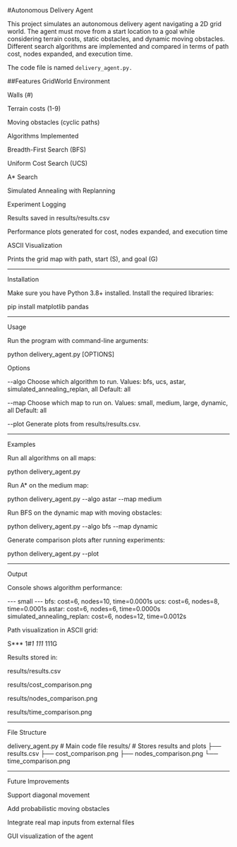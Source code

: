 #Autonomous Delivery Agent

This project simulates an autonomous delivery agent navigating a 2D grid world. The agent must move from a start location to a goal while considering terrain costs, static obstacles, and dynamic moving obstacles. Different search algorithms are implemented and compared in terms of path cost, nodes expanded, and execution time.

The code file is named ```delivery_agent.py.```

##Features
GridWorld Environment

Walls (#)

Terrain costs (1-9)

Moving obstacles (cyclic paths)


Algorithms Implemented

Breadth-First Search (BFS)

Uniform Cost Search (UCS)

A* Search

Simulated Annealing with Replanning


Experiment Logging

Results saved in results/results.csv

Performance plots generated for cost, nodes expanded, and execution time


ASCII Visualization

Prints the grid map with path, start (S), and goal (G)




---

Installation

Make sure you have Python 3.8+ installed.
Install the required libraries:

pip install matplotlib pandas


---

Usage

Run the program with command-line arguments:

python delivery_agent.py [OPTIONS]

Options

--algo
Choose which algorithm to run.
Values: bfs, ucs, astar, simulated_annealing_replan, all
Default: all

--map
Choose which map to run on.
Values: small, medium, large, dynamic, all
Default: all

--plot
Generate plots from results/results.csv.



---

Examples

Run all algorithms on all maps:

python delivery_agent.py

Run A* on the medium map:

python delivery_agent.py --algo astar --map medium

Run BFS on the dynamic map with moving obstacles:

python delivery_agent.py --algo bfs --map dynamic

Generate comparison plots after running experiments:

python delivery_agent.py --plot


---

Output

Console shows algorithm performance:

--- small ---
bfs: cost=6, nodes=10, time=0.0001s
ucs: cost=6, nodes=8, time=0.0001s
astar: cost=6, nodes=6, time=0.0000s
simulated_annealing_replan: cost=6, nodes=12, time=0.0012s

Path visualization in ASCII grid:

S***
1#*1
111*
111G

Results stored in:

results/results.csv

results/cost_comparison.png

results/nodes_comparison.png

results/time_comparison.png




---

File Structure

delivery_agent.py    # Main code file
results/             # Stores results and plots
  ├── results.csv
  ├── cost_comparison.png
  ├── nodes_comparison.png
  └── time_comparison.png


---

Future Improvements

Support diagonal movement

Add probabilistic moving obstacles

Integrate real map inputs from external files

GUI visualization of the agent
